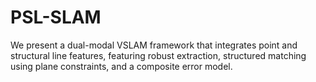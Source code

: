 # PSL-SLAM
We present a dual-modal VSLAM framework that integrates point and structural line features, featuring robust extraction, structured matching using plane constraints, and a composite error model.
